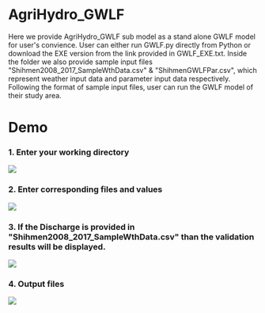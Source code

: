 # AgriHydro_GWLF
  Here we provide AgriHydro_GWLF sub model as a stand alone GWLF model for user's convience.
User can either run GWLF.py directly from Python or download the EXE version from the link provided in GWLF_EXE.txt.
Inside the folder we also provide sample input files "Shihmen2008_2017_SampleWthData.csv" & "ShihmenGWLFPar.csv", which represent weather input data and parameter input data respectively.
Following the format of sample input files, user can run the GWLF model of their study area.

# Demo 
### 1. Enter your working directory

![](https://i.imgur.com/4SJTr09.png)

### 2. Enter corresponding files and values

![](https://i.imgur.com/4gMF99J.png)

### 3. If the Discharge is provided in "Shihmen2008_2017_SampleWthData.csv" than the validation results will be displayed. 

![](https://i.imgur.com/rNoad8Z.png)

### 4. Output files

![](https://i.imgur.com/OEAY1o7.png)

